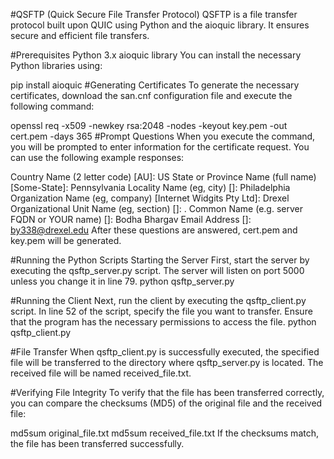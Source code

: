 #QSFTP (Quick Secure File Transfer Protocol)
QSFTP is a file transfer protocol built upon QUIC using Python and the aioquic library. It ensures secure and efficient file transfers.

#Prerequisites
Python 3.x
aioquic library
You can install the necessary Python libraries using:


pip install aioquic
#Generating Certificates
To generate the necessary certificates, download the san.cnf configuration file and execute the following command:

openssl req -x509 -newkey rsa:2048 -nodes -keyout key.pem -out cert.pem -days 365
#Prompt Questions
When you execute the command, you will be prompted to enter information for the certificate request. You can use the following example responses:

Country Name (2 letter code) [AU]: US
State or Province Name (full name) [Some-State]: Pennsylvania
Locality Name (eg, city) []: Philadelphia
Organization Name (eg, company) [Internet Widgits Pty Ltd]: Drexel
Organizational Unit Name (eg, section) []: .
Common Name (e.g. server FQDN or YOUR name) []: Bodha Bhargav
Email Address []: by338@drexel.edu
After these questions are answered, cert.pem and key.pem will be generated.

#Running the Python Scripts
Starting the Server
First, start the server by executing the qsftp_server.py script. The server will listen on port 5000 unless you change it in line 79.
python qsftp_server.py

#Running the Client
Next, run the client by executing the qsftp_client.py script. In line 52 of the script, specify the file you want to transfer. Ensure that the program has the necessary permissions to access the file.
python qsftp_client.py

#File Transfer
When qsftp_client.py is successfully executed, the specified file will be transferred to the directory where qsftp_server.py is located. The received file will be named received_file.txt.

#Verifying File Integrity
To verify that the file has been transferred correctly, you can compare the checksums (MD5) of the original file and the received file:


md5sum original_file.txt
md5sum received_file.txt
If the checksums match, the file has been transferred successfully.

